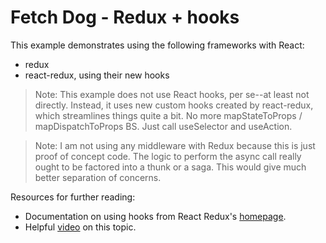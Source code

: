 # Fetch Dog - Redux + hooks
This example demonstrates using the following frameworks with React:
* redux
* react-redux, using their new hooks

> Note: This example does not use React hooks, per se--at least not directly.  Instead, it uses new custom hooks
created by react-redux, which streamlines things quite a bit.  No more mapStateToProps / mapDispatchToProps BS.  Just
call useSelector and useAction.

> Note: I am not using any middleware with Redux because this is just proof of concept code.  The logic to perform the async call really ought to be factored into a thunk or a saga.  This would give much better separation of concerns.

Resources for further reading:
* Documentation on using hooks from React Redux's [homepage](https://react-redux.js.org/next/api/hooks#hooks).
* Helpful [video](https://www.youtube.com/watch?time_continue=443&v=_oK9Jd8LH1E) on this topic.</li>


